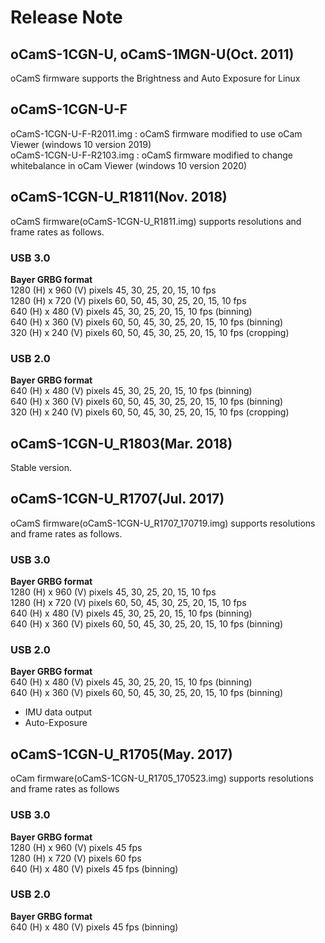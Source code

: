 # Release Note

## oCamS-1CGN-U, oCamS-1MGN-U(Oct. 2011)
oCamS firmware supports the Brightness and Auto Exposure for Linux


## oCamS-1CGN-U-F
oCamS-1CGN-U-F-R2011.img : oCamS firmware modified to use oCam Viewer (windows 10 version 2019)</br>
oCamS-1CGN-U-F-R2103.img : oCamS firmware modified to change whitebalance in oCam Viewer (windows 10 version 2020)


## oCamS-1CGN-U_R1811(Nov. 2018)
oCamS firmware(oCamS-1CGN-U_R1811.img) supports resolutions and frame rates as follows.</br>

### USB 3.0
**Bayer GRBG format**</br>
1280 (H) x 960 (V) pixels 45, 30, 25, 20, 15, 10 fps </br>
1280 (H) x 720 (V) pixels 60, 50, 45, 30, 25, 20, 15, 10 fps</br>
640 (H) x 480 (V) pixels 45, 30, 25, 20, 15, 10 fps (binning)</br>
640 (H) x 360 (V) pixels 60, 50, 45, 30, 25, 20, 15, 10 fps (binning)</br>
320 (H) x 240 (V) pixels 60, 50, 45, 30, 25, 20, 15, 10 fps (cropping)</br>

### USB 2.0
**Bayer GRBG format**</br>
640 (H) x 480 (V) pixels 45, 30, 25, 20, 15, 10 fps (binning)</br>
640 (H) x 360 (V) pixels 60, 50, 45, 30, 25, 20, 15, 10 fps (binning)</br>
320 (H) x 240 (V) pixels 60, 50, 45, 30, 25, 20, 15, 10 fps (cropping)</br>

## oCamS-1CGN-U_R1803(Mar. 2018)
Stable version.</br>

## oCamS-1CGN-U_R1707(Jul. 2017)
oCamS firmware(oCamS-1CGN-U_R1707_170719.img) supports resolutions and frame rates as follows.</br>
### USB 3.0
**Bayer GRBG format**</br>
1280 (H) x  960 (V) pixels   45, 30, 25, 20, 15, 10  fps </br>
1280 (H) x  720 (V) pixels   60, 50, 45, 30, 25, 20, 15, 10  fps</br>
 640 (H) x  480 (V) pixels   45, 30, 25, 20, 15, 10  fps (binning)</br>
 640 (H) x  360 (V) pixels   60, 50, 45, 30, 25, 20, 15, 10  fps (binning)</br>

### USB 2.0
**Bayer GRBG format**</br>
 640 (H) x  480 (V) pixels   45, 30, 25, 20, 15, 10  fps (binning)</br>
 640 (H) x  360 (V) pixels   60, 50, 45, 30, 25, 20, 15, 10  fps (binning)</br>
 
- IMU data output
- Auto-Exposure

## oCamS-1CGN-U_R1705(May. 2017)
oCam firmware(oCamS-1CGN-U_R1705_170523.img) supports resolutions and frame rates as follows
### USB 3.0
**Bayer GRBG format**</br>
1280 (H) x 960 (V) pixels   45  fps</br>
1280 (H) x 720 (V) pixels   60  fps</br>
 640 (H) x 480 (V) pixels   45  fps (binning)</br>

### USB 2.0
**Bayer GRBG format**</br>
 640 (H) x 480 (V) pixels   45  fps (binning)</br>
